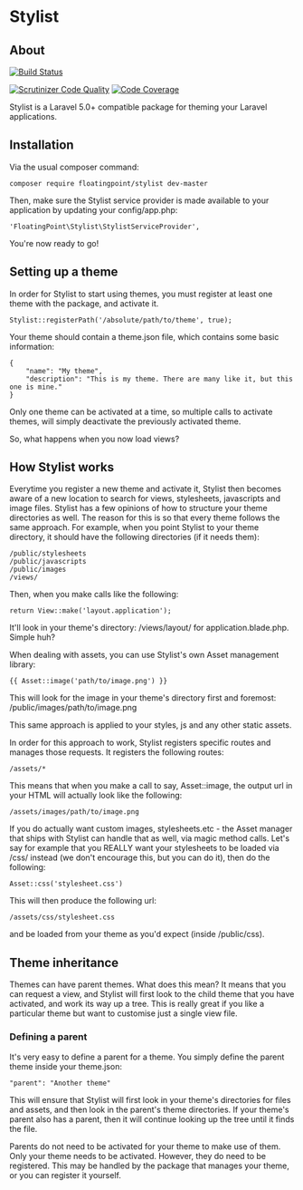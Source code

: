 # Stylist
## About

[![Build Status](https://travis-ci.org/floatingpointsoftware/stylist.svg?branch=master)](https://travis-ci.org/floatingpointsoftware/stylist)

[![Scrutinizer Code Quality](https://scrutinizer-ci.com/g/floatingpointsoftware/stylist/badges/quality-score.png?b=master)](https://scrutinizer-ci.com/g/floatingpointsoftware/stylist/?branch=master)
[![Code Coverage](https://scrutinizer-ci.com/g/floatingpointsoftware/stylist/badges/coverage.png?b=master)](https://scrutinizer-ci.com/g/floatingpointsoftware/stylist/?branch=master)

Stylist is a Laravel 5.0+ compatible package for theming your Laravel applications.

## Installation

Via the usual composer command:

    composer require floatingpoint/stylist dev-master

Then, make sure the Stylist service provider is made available to your application by updating your config/app.php:

    'FloatingPoint\Stylist\StylistServiceProvider',

You're now ready to go!

## Setting up a theme

In order for Stylist to start using themes, you must register at least one theme with the package, and activate it.

    Stylist::registerPath('/absolute/path/to/theme', true);

Your theme should contain a theme.json file, which contains some basic information:

    {
        "name": "My theme",
        "description": "This is my theme. There are many like it, but this one is mine."
    }

Only one theme can be activated at a time, so multiple calls to activate themes, will simply deactivate the previously activated theme.

So, what happens when you now load views?

## How Stylist works

Everytime you register a new theme and activate it, Stylist then becomes aware of a new location to search for views, stylesheets, javascripts and image files. Stylist has a few opinions of how to structure your theme directories as well. The reason for this is so that every theme follows the same approach. For example, when you point Stylist to your theme directory, it should have the following directories (if it needs them):

    /public/stylesheets
    /public/javascripts
    /public/images
    /views/

Then, when you make calls like the following:

    return View::make('layout.application');

It'll look in your theme's directory: /views/layout/ for application.blade.php. Simple huh?

When dealing with assets, you can use Stylist's own Asset management library:

    {{ Asset::image('path/to/image.png') }}

This will look for the image in your theme's directory first and foremost: /public/images/path/to/image.png

This same approach is applied to your styles, js and any other static assets.

In order for this approach to work, Stylist registers specific routes and manages those requests. It registers the following routes:

    /assets/*

This means that when you make a call to say, Asset::image, the output url in your HTML will actually look like the following:

    /assets/images/path/to/image.png

If you do actually want custom images, stylesheets.etc - the Asset manager that ships with Stylist can handle that as well, via magic method calls. Let's say for example that you REALLY want your stylesheets to be loaded via /css/ instead (we don't encourage this, but you can do it), then do the following:

    Asset::css('stylesheet.css')

This will then produce the following url:

    /assets/css/stylesheet.css

and be loaded from your theme as you'd expect (inside /public/css).

## Theme inheritance

Themes can have parent themes. What does this mean? It means that you can request a view, and Stylist will first look to the child theme that you have activated, and work its way up a tree. This is really great if you like a particular theme but want to customise just a single view file.

### Defining a parent

It's very easy to define a parent for a theme. You simply define the parent theme inside your theme.json:

    "parent": "Another theme"

This will ensure that Stylist will first look in your theme's directories for files and assets, and then look in the parent's theme directories. If your theme's parent also has a parent, then it will continue looking up the tree until it finds the file.

Parents do not need to be activated for your theme to make use of them. Only your theme needs to be activated. However, they do need to be registered. This may be handled by the package that manages your theme, or you can register it yourself.
